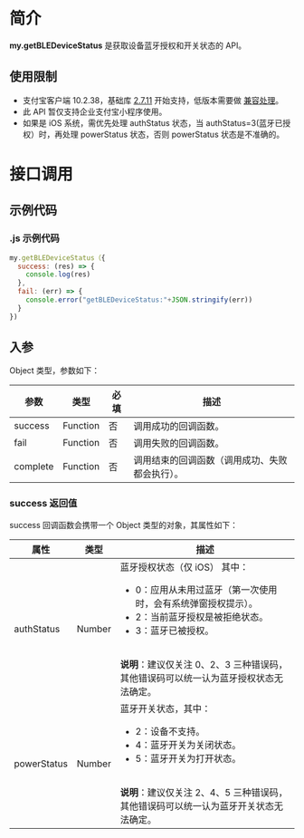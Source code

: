 # 简介
**my.getBLEDeviceStatus** 是获取设备蓝牙授权和开关状态的 API。

## 使用限制

- 支付宝客户端 10.2.38，基础库 [2.7.11](https://opendocs.alipay.com/mini/framework/lib-upgrade-v2) 开始支持，低版本需要做 [兼容处理](https://docs.alipay.com/mini/framework/compatibility)。
- 此 API 暂仅支持企业支付宝小程序使用。
- 如果是 iOS 系统，需优先处理 authStatus 状态，当 authStatus=3(蓝牙已授权）时，再处理 powerStatus 状态，否则 powerStatus 状态是不准确的。

# 接口调用

## 示例代码

### .js 示例代码
```javascript
my.getBLEDeviceStatus（{
  success: (res) => {
    console.log(res)
  },
  fail: (err) => {
    console.error("getBLEDeviceStatus:"+JSON.stringify(err))
  }
})
```

## 入参
Object 类型，参数如下：

| **参数** | **类型** | **必填** | **描述** |
| --- | --- | --- | --- |
| success | Function | 否 | 调用成功的回调函数。 |
| fail | Function | 否 | 调用失败的回调函数。 |
| complete | Function | 否 | 调用结束的回调函数（调用成功、失败都会执行）。 |

### success 返回值
success 回调函数会携带一个 Object 类型的对象，其属性如下：

| **属性** | **类型** | **描述** |
| --- | --- | --- |
| authStatus | Number | 蓝牙授权状态（仅 iOS） 其中：<br /><ul><li>0：应用从未用过蓝牙（第一次使用时，会有系统弹窗授权提示）。</li><li>2：当前蓝牙授权是被拒绝状态。</li><li>3：蓝牙已被授权。</li></ul><br /> **说明**：建议仅关注 0、2、3 三种错误码，其他错误码可以统一认为蓝牙授权状态无法确定。 |
| powerStatus | Number | 蓝牙开关状态，其中：<ul><li>2：设备不支持。</li><li>4：蓝牙开关为关闭状态。</li><li>5：蓝牙开关为打开状态。</li></ul><br /> **说明**：建议仅关注 2、4、5 三种错误码，其他错误码可以统一认为蓝牙开关状态无法确定。 |
